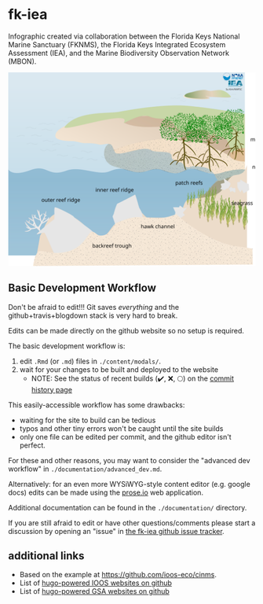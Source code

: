# fk-iea
Infographic created via collaboration between the Florida Keys National Marine Sanctuary (FKNMS), the Florida Keys Integrated Ecosystem Assessment (IEA), and the Marine Biodiversity Observation Network (MBON).

![overview](extra_files/fk_zoomed.svg)

## Basic Development Workflow
Don't be afraid to edit!!! 
Git saves *everything* and the github+travis+blogdown stack is very hard to break.

Edits can be made directly on the github website so no setup is required.

The basic development workflow is:

1. edit `.Rmd` (or `.md`) files in `./content/modals/`.
2. wait for your changes to be built and deployed to the website
    * NOTE: See the status of recent builds (:heavy_check_mark:, :x:, :full_moon:) on the [commit history page](https://github.com/marinebon/fk-iea/commits/master)

This easily-accessible workflow has some drawbacks:
* waiting for the site to build can be tedious
* typos and other tiny errors won't be caught until the site builds
* only one file can be edited per commit, and the github editor isn't perfect.

For these and other reasons, you may want to consider the "advanced dev workflow" in `./documentation/advanced_dev.md`.

Alternatively: for an even more WYSiWYG-style content editor (e.g. google docs) edits can be made using the [prose.io](http://prose.io/) web application.

Additional documentation can be found in the `./documentation/` directory.

If you are still afraid to edit or have other questions/comments please start a discussion by opening an "issue" in [the fk-iea github issue tracker](https://github.com/marinebon/fk-iea/issues).

## additional links
* Based on the example at https://github.com/ioos-eco/cinms.
* List of [hugo-powered IOOS websites on github](https://github.com/ioos?utf8=%E2%9C%93&q=&type=&language=html)
* List of [hugo-powered GSA websites on github](https://github.com/gsa?utf8=%E2%9C%93&q=&type=&language=html)
